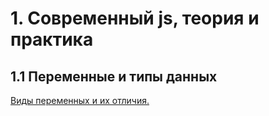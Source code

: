 # 1. Современный js, теория и практика
## 1.1 Переменные и типы данных
[Виды переменных и их отличия.]()